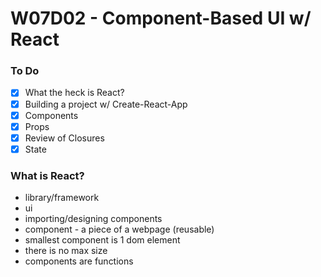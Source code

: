 # W07D02 - Component-Based UI w/ React

### To Do
- [x] What the heck is React?
- [x] Building a project w/ Create-React-App
- [x] Components
- [x] Props
- [x] Review of Closures
- [x] State

### What is React?
* library/framework
* ui
* importing/designing components
* component - a piece of a webpage (reusable)
* smallest component is 1 dom element
* there is no max size
* components are functions













